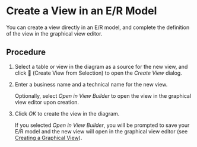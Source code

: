 <!-- loio9e547d1abaa64519b46fccc29d5b2793 -->

<link rel="stylesheet" type="text/css" href="css/sap-icons.css"/>

# Create a View in an E/R Model

You can create a view directly in an E/R model, and complete the definition of the view in the graphical view editor.



## Procedure

1.  Select a table or view in the diagram as a source for the new view, and click <span class="FPA-icons-V3"></span> \(Create View from Selection\) to open the *Create View* dialog.

2.  Enter a business name and a technical name for the new view.

    Optionally, select *Open in View Builder* to open the view in the graphical view editor upon creation.

3.  Click *OK* to create the view in the diagram.

    If you selected *Open in View Builder*, you will be prompted to save your E/R model and the new view will open in the graphical view editor \(see [Creating a Graphical View](creating-a-graphical-view-27efb47.md)\).


